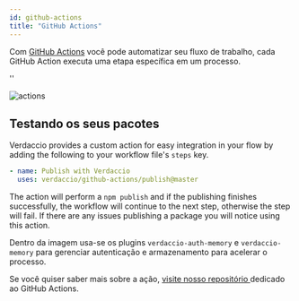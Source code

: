 ```yaml
---
id: github-actions
title: "GitHub Actions"
---
```


Com [GitHub Actions](https://github.com/features/actions) você pode automatizar seu fluxo de trabalho, cada GitHub Action executa uma etapa específica em um processo.

<div id="codefund">''</div>

![actions](/img/github-actions.png)

## Testando os seus pacotes

Verdaccio provides a custom action for easy integration in your flow by adding the following to your workflow file's `steps` key.

```yaml
- name: Publish with Verdaccio
  uses: verdaccio/github-actions/publish@master
```

The action will perform a `npm publish` and if the publishing finishes successfully, the workflow will continue to the next step, otherwise the step will fail. If there are any issues publishing a package you will notice using this action.

Dentro da imagem usa-se os plugins `verdaccio-auth-memory` e `verdaccio-memory` para gerenciar autenticação e armazenamento para acelerar o processo.

Se você quiser saber mais sobre a ação, [visite nosso repositório ](https://github.com/verdaccio/github-actions) dedicado ao GitHub Actions.